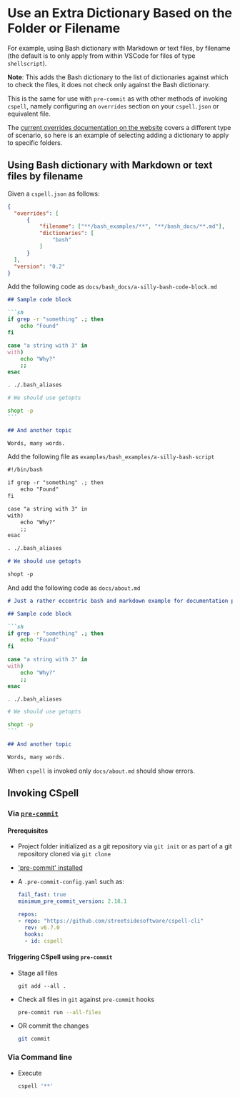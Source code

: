 # Use an Extra Dictionary Based on the Folder or Filename
<!--- cspell:ignore esac getopts shopt --->

For example, using Bash dictionary with Markdown or text files, by filename (the
default is to only apply from within VSCode for files of type `shellscript`).

**Note**: This adds the Bash dictionary to the list of dictionaries against
which to check the files, it does not check only against the Bash dictionary.

This is the same for use with `pre-commit` as with other methods of invoking
`cspell`, namely configuring an `overrides` section on your `cspell.json`
or equivalent file.

The [current overrides documentation on the
website](https://cspell.org/configuration/overrides/) covers a different type of
scenario, so here is an example of selecting adding a dictionary to apply to
specific folders.

## Using Bash dictionary with Markdown or text files by filename

Given a `cspell.json` as follows:

``` json
{
  "overrides": [
      {
          "filename": ["**/bash_examples/**", "**/bash_docs/**.md"],
          "dictionaries": [
              "bash"
          ]
      }
  ],
  "version": "0.2"
}
```

Add the following code as `docs/bash_docs/a-silly-bash-code-block.md`

```` markdown
## Sample code block

```sh
if grep -r "something" .; then
    echo "Found"
fi

case "a string with 3" in
with)
    echo "Why?"
    ;;
esac

. ./.bash_aliases

# We should use getopts

shopt -p
```

## And another topic

Words, many words.
````

Add the following file as `examples/bash_examples/a-silly-bash-script`

``` markdown
#!/bin/bash

if grep -r "something" .; then
    echo "Found"
fi

case "a string with 3" in
with)
    echo "Why?"
    ;;
esac

. ./.bash_aliases

# We should use getopts

shopt -p
```

And add the following code as `docs/about.md`

```` markdown
# Just a rather eccentric bash and markdown example for documentation purposes

## Sample code block

```sh
if grep -r "something" .; then
    echo "Found"
fi

case "a string with 3" in
with)
    echo "Why?"
    ;;
esac

. ./.bash_aliases

# We should use getopts

shopt -p
```

## And another topic

Words, many words.
````

When `cspell` is invoked only `docs/about.md` should show errors.

## Invoking CSpell

### Via [`pre-commit`](https://pre-commit.com)

#### Prerequisites

* Project folder initialized as a git repository via `git init` or as part of a
git repository cloned via `git clone`
* ['pre-commit' installed](https://pre-commit.com/#install)
* A `.pre-commit-config.yaml` such as:

  ```yaml
  fail_fast: true
  minimum_pre_commit_version: 2.18.1

  repos:
  - repo: "https://github.com/streetsidesoftware/cspell-cli"
    rev: v6.7.0
    hooks:
    - id: cspell
  ```

#### Triggering CSpell using `pre-commit`

* Stage all files

  ```
  git add --all .
  ```

* Check all files in `git` against `pre-commit` hooks

  ``` bash
  pre-commit run --all-files
  ```

* OR commit the changes

  ``` bash
  git commit
  ```

### Via Command line

* Execute

  ``` bash
  cspell '**'
  ```

